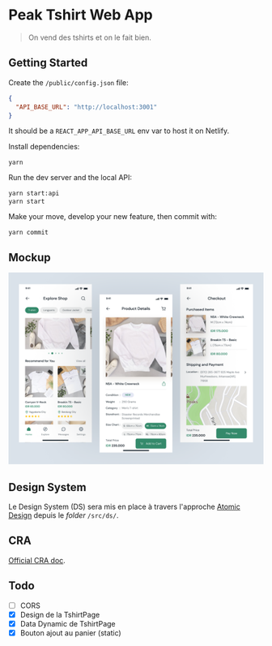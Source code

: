 # Peak Tshirt Web App

> On vend des tshirts et on le fait bien.

## Getting Started

Create the `/public/config.json` file:

```json
{
  "API_BASE_URL": "http://localhost:3001"
}
```

It should be a `REACT_APP_API_BASE_URL` env var to host it on Netlify.

Install dependencies:

```shell
yarn
```

Run the dev server and the local API:

```shell
yarn start:api
yarn start
```

Make your move, develop your new feature, then commit with:

```shell
yarn commit
```

## Mockup

![Mockup](./docs/mockup.png)

## Design System

Le Design System (DS) sera mis en place à travers l'approche [Atomic Design](https://atomicdesign.bradfrost.com/table-of-contents/) depuis le _folder_ `/src/ds/`.

## CRA

[Official CRA doc](./docs/CRA.md).

## Todo

- [ ] CORS
- [x] Design de la TshirtPage
- [x] Data Dynamic de TshirtPage
- [x] Bouton ajout au panier (static)
